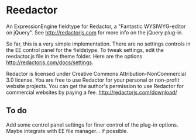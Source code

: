 Reedactor
=========

An ExpressionEngine fieldtype for Redactor, a "Fantastic WYSIWYG-editor on jQuery". See http://redactorjs.com for more info on the jQuery plug-in. 

So far, this is a very simple implementation. There are no settings controls in the EE control panel for the fieldstype. To tweak settings, edit the reedactor.js file in the theme folder. Here are the options http://redactorjs.com/docs/settings.

Redactor is licensed under Creative Commons Attribution-NonCommercial 3.0 license.
You are free to use Redactor for your personal or non-profit website projects. 
You can get the author's permission to use Redactor for commercial websites by paying a fee. http://redactorjs.com/download/


To do
-----
Add some control panel settings for finer control of the plug-in options.
Maybe integrate with EE file manager... if possible.